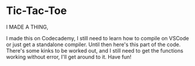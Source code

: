 # Tic-Tac-Toe
I MADE A THING,

I made this on Codecademy, I still need to learn how to compile on VSCode or just get a standalone compiler. Until then here's this part of the code.
There's some kinks to be worked out, and I still need to get the functions working without error, I'll get around to it. Have fun!
